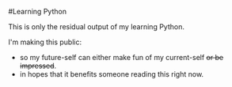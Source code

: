 #Learning Python

This is only the residual output of my learning Python.

I'm making this public:
 - so my future-self can either make fun of my current-self ~~or be impressed~~.
 - in hopes that it benefits someone reading this right now.